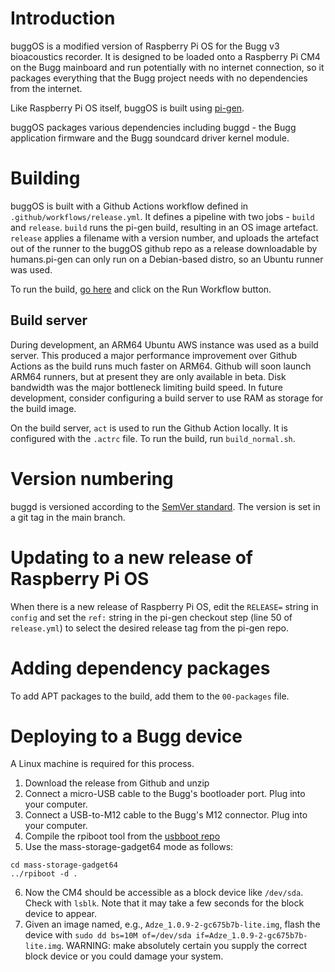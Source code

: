 # Introduction
buggOS is a modified version of Raspberry Pi OS for the Bugg v3 bioacoustics recorder. It is designed to be loaded onto a Raspberry Pi CM4 on the Bugg mainboard and run potentially with no internet connection, so it packages everything that the Bugg project needs with no dependencies from the internet.

Like Raspberry Pi OS itself, buggOS is built using [pi-gen](https://github.com/RPi-Distro/pi-gen).

buggOS packages various dependencies including buggd - the Bugg application firmware and the Bugg soundcard driver kernel module.

# Building
buggOS is built with a Github Actions workflow defined in ``.github/workflows/release.yml``. It defines a pipeline with two jobs - ``build`` and ``release``. ``build`` runs the pi-gen build, resulting in an OS image artefact. ``release`` applies a filename with a version number, and uploads the artefact out of the runner to the buggOS github repo as a release downloadable by humans.pi-gen can only run on a Debian-based distro, so an Ubuntu runner was used.

To run the build, [go here](https://github.com/bugg-resources/buggOS/actions/workflows/release.yml) and click on the Run Workflow button.

## Build server
 During development, an ARM64 Ubuntu AWS instance was used as a build server. This produced a major performance improvement over Github Actions as the build runs much faster on ARM64. Github will soon launch ARM64 runners, but at present they are only available in beta. Disk bandwidth was the major bottleneck limiting build speed. In future development, consider configuring a build server to use RAM as storage for the build image.

On the build server, ``act`` is used to run the Github Action locally. It is configured with the ``.actrc`` file. To run the build, run ``build_normal.sh``. 

# Version numbering
buggd is versioned according to the [SemVer standard](https://semver.org). The version is set in a git tag in the main branch.

# Updating to a new release of Raspberry Pi OS
When there is a new release of Raspberry Pi OS, edit the ``RELEASE=`` string in ``config`` and set the ``ref:`` string in the pi-gen checkout step (line 50 of ``release.yml``) to select the desired release tag from the pi-gen repo.

# Adding dependency packages
To add APT packages to the build, add them to the ``00-packages`` file.

# Deploying to a Bugg device
A Linux machine is required for this process.

1) Download the release from Github and unzip
2) Connect a micro-USB cable to the Bugg's bootloader port. Plug into your computer.
3) Connect a USB-to-M12 cable to the Bugg's M12 connector. Plug into your computer.
4) Compile the rpiboot tool from the [usbboot repo](https://github.com/raspberrypi/usbboot)
5) Use the mass-storage-gadget64 mode as follows:
```
cd mass-storage-gadget64
../rpiboot -d .
```
6) Now the CM4 should be accessible as a block device like ``/dev/sda``. Check with ``lsblk``. Note that it may take a few seconds for the block device to appear.
7) Given an image named, e.g., ``Adze_1.0.9-2-gc675b7b-lite.img``, flash the device with ``sudo dd bs=10M of=/dev/sda if=Adze_1.0.9-2-gc675b7b-lite.img``. WARNING: make absolutely certain you supply the correct block device or you could damage your system.
